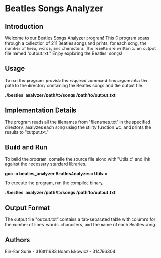 # Beatles Songs Analyzer

## Introduction
Welcome to our Beatles Songs Analyzer program! This C program scans through a collection of 211 Beatles songs and prints, for each song, the number of lines, words, and characters. The results are written to an output file named "output.txt." Enjoy exploring the Beatles' songs!

## Usage
To run the program, provide the required command-line arguments: the path to the directory containing the Beatles songs and the output file.

**./beatles_analyzer /path/to/songs /path/to/output.txt**


## Implementation Details
The program reads all the filenames from "filenames.txt" in the specified directory, analyzes each song using the utility function wc, and prints the results to "output.txt."


## Build and Run
To build the program, compile the source file along with "Utils.c" and link against the necessary standard libraries.

**gcc -o beatles_analyzer BeatlesAnalyzer.c Utils.c**

To execute the program, run the compiled binary.

**./beatles_analyzer /path/to/songs /path/to/output.txt**


## Output Format
The output file "output.txt" contains a tab-separated table with columns for the number of lines, words, characters, and the name of each Beatles song.

## Authors
Ein-Bar Surie - 316011683
Noam Ickowicz - 314766304
